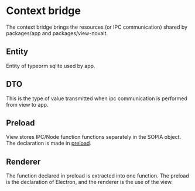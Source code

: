 # Context bridge

The context bridge brings the resources (or IPC communication) shared by packages/app and packages/view-novalt.

## Entity
Entity of typeorm sqlite used by app.

## DTO
This is the type of value transmitted when ipc communication is performed from view to app.

## Preload
View stores IPC/Node function functions separately in the SOPIA object. The declaration is made in [preload](https://www.electronjs.org/docs/latest/tutorial/tutorial-preload).

## Renderer
The function declared in preload is extracted into one function. The preload is the declaration of Electron, and the renderer is the use of the view.